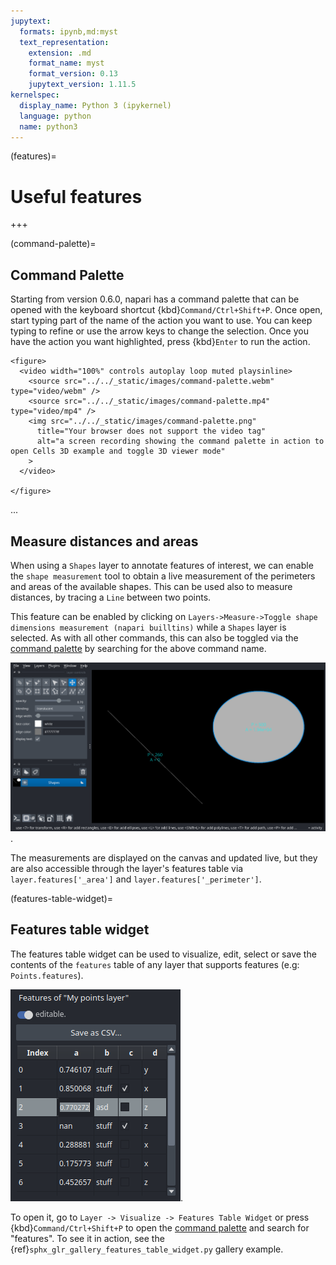 ```yaml
---
jupytext:
  formats: ipynb,md:myst
  text_representation:
    extension: .md
    format_name: myst
    format_version: 0.13
    jupytext_version: 1.11.5
kernelspec:
  display_name: Python 3 (ipykernel)
  language: python
  name: python3
---
```

(features)=
# Useful features

+++

(command-palette)=
## Command Palette

Starting from version 0.6.0, napari has a command palette that can be opened with
the keyboard shortcut {kbd}`Command/Ctrl+Shift+P`. Once open, start typing part of the
name of the action you want to use. You can keep typing to refine or use the arrow
keys to change the selection. Once you have the action you want highlighted, press
{kbd}`Enter` to run the action.

```{raw} html
<figure>
  <video width="100%" controls autoplay loop muted playsinline>
    <source src="../../_static/images/command-palette.webm" type="video/webm" />
    <source src="../../_static/images/command-palette.mp4" type="video/mp4" />
    <img src="../../_static/images/command-palette.png"
      title="Your browser does not support the video tag"
      alt="a screen recording showing the command palette in action to open Cells 3D example and toggle 3D viewer mode"
    >
  </video>

</figure>
```
...

## Measure distances and areas

When using a `Shapes` layer to annotate features of interest, we can enable the `shape measurement` tool to obtain a live measurement of the perimeters and areas of the available shapes. This can be used also to measure distances, by tracing a `Line` between two points.

This feature can be enabled by clicking on `Layers->Measure->Toggle shape dimensions measurement (napari builltins)` while a `Shapes` layer is selected. As with all other commands, this can also be toggled via the [command palette](command-palette) by searching for the above command name.

![image: Shape measurement tool enabled](../../_static/images/shape-measure.png).

The measurements are displayed on the canvas and updated live, but they are also accessible through the layer's features table via `layer.features['_area']` and `layer.features['_perimeter']`.

(features-table-widget)=
## Features table widget

The features table widget can be used to visualize, edit, select or save the contents of the `features` table of any layer that supports features (e.g: `Points.features`).

![image: Features Table Widget](../../_static/images/features_table_widget.png).

To open it, go to `Layer -> Visualize -> Features Table Widget` or press
{kbd}`Command/Ctrl+Shift+P` to open the [command palette](command-palette) and search for "features".
To see it in action, see the {ref}`sphx_glr_gallery_features_table_widget.py` gallery example.
